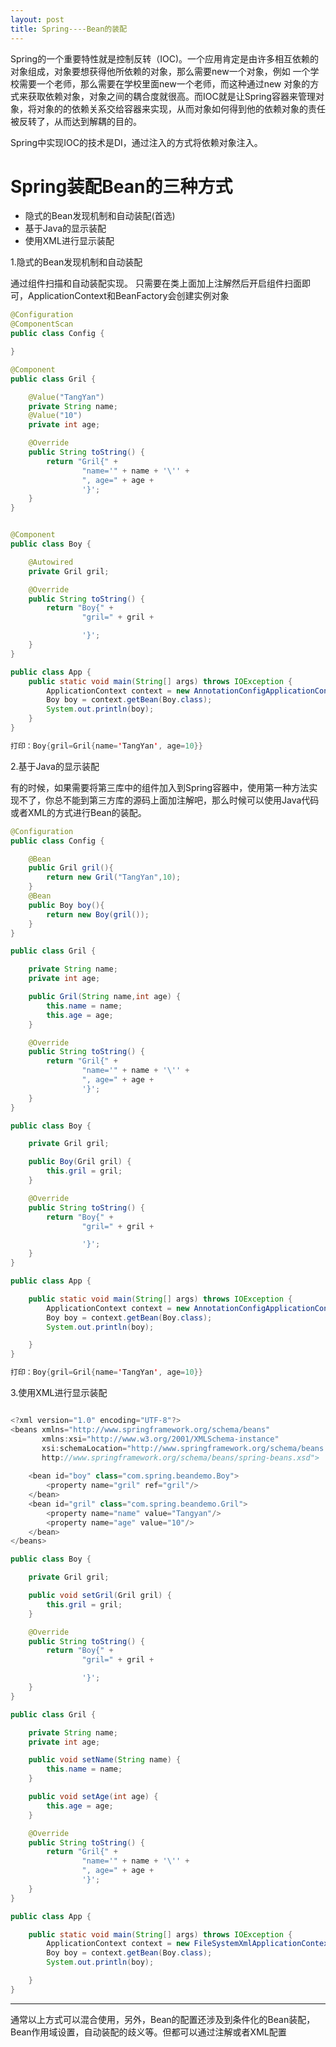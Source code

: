 ```yaml
---
layout: post
title: Spring----Bean的装配
---
```


Spring的一个重要特性就是控制反转（IOC)。一个应用肯定是由许多相互依赖的对象组成，对象要想获得他所依赖的对象，那么需要new一个对象，例如 一个学校需要一个老师，那么需要在学校里面new一个老师，而这种通过new 对象的方式来获取依赖对象，对象之间的耦合度就很高。而IOC就是让Spring容器来管理对象，将对象的的依赖关系交给容器来实现，从而对象如何得到他的依赖对象的责任被反转了，从而达到解耦的目的。

Spring中实现IOC的技术是DI，通过注入的方式将依赖对象注入。

# Spring装配Bean的三种方式

- 隐式的Bean发现机制和自动装配(首选)
- 基于Java的显示装配
- 使用XML进行显示装配 

1.隐式的Bean发现机制和自动装配

通过组件扫描和自动装配实现。
只需要在类上面加上注解然后开启组件扫面即可，ApplicationContext和BeanFactory会创建实例对象

```java
@Configuration
@ComponentScan
public class Config {

}

@Component
public class Gril {

    @Value("TangYan")
    private String name;
    @Value("10")
    private int age;

    @Override
    public String toString() {
        return "Gril{" +
                "name='" + name + '\'' +
                ", age=" + age +
                '}';
    }
}


@Component
public class Boy {

    @Autowired
    private Gril gril;

    @Override
    public String toString() {
        return "Boy{" +
                "gril=" + gril +

                '}';
    }
}

public class App {
    public static void main(String[] args) throws IOException {
        ApplicationContext context = new AnnotationConfigApplicationContext(Config.class);
        Boy boy = context.getBean(Boy.class);
        System.out.println(boy);
    }
}

打印：Boy{gril=Gril{name='TangYan', age=10}}
```
2.基于Java的显示装配

有的时候，如果需要将第三库中的组件加入到Spring容器中，使用第一种方法实现不了，你总不能到第三方库的源码上面加注解吧，那么时候可以使用Java代码或者XML的方式进行Bean的装配。

```java
@Configuration
public class Config {

    @Bean
    public Gril gril(){
        return new Gril("TangYan",10);
    }
    @Bean
    public Boy boy(){
        return new Boy(gril());
    }
}

public class Gril {

    private String name;
    private int age;

    public Gril(String name,int age) {
        this.name = name;
        this.age = age;
    }

    @Override
    public String toString() {
        return "Gril{" +
                "name='" + name + '\'' +
                ", age=" + age +
                '}';
    }
}

public class Boy {

    private Gril gril;

    public Boy(Gril gril) {
        this.gril = gril;
    }

    @Override
    public String toString() {
        return "Boy{" +
                "gril=" + gril +

                '}';
    }
}

public class App {

    public static void main(String[] args) throws IOException {
        ApplicationContext context = new AnnotationConfigApplicationContext(Config.class);
        Boy boy = context.getBean(Boy.class);
        System.out.println(boy);

    }
}

打印：Boy{gril=Gril{name='TangYan', age=10}}
```
3.使用XML进行显示装配 

```java

<?xml version="1.0" encoding="UTF-8"?>
<beans xmlns="http://www.springframework.org/schema/beans"
       xmlns:xsi="http://www.w3.org/2001/XMLSchema-instance"
       xsi:schemaLocation="http://www.springframework.org/schema/beans
       http://www.springframework.org/schema/beans/spring-beans.xsd">
    
    <bean id="boy" class="com.spring.beandemo.Boy">
        <property name="gril" ref="gril"/>
    </bean>
    <bean id="gril" class="com.spring.beandemo.Gril">
        <property name="name" value="Tangyan"/>
        <property name="age" value="10"/>
    </bean>
</beans>

public class Boy {

    private Gril gril;

    public void setGril(Gril gril) {
        this.gril = gril;
    }

    @Override
    public String toString() {
        return "Boy{" +
                "gril=" + gril +

                '}';
    }
}

public class Gril {

    private String name;
    private int age;

    public void setName(String name) {
        this.name = name;
    }

    public void setAge(int age) {
        this.age = age;
    }

    @Override
    public String toString() {
        return "Gril{" +
                "name='" + name + '\'' +
                ", age=" + age +
                '}';
    }
}

public class App {

    public static void main(String[] args) throws IOException {
        ApplicationContext context = new FileSystemXmlApplicationContext("classpath:applicationContext.xml");
        Boy boy = context.getBean(Boy.class);
        System.out.println(boy);

    }
}
```

---

通常以上方式可以混合使用，另外，Bean的配置还涉及到条件化的Bean装配，Bean作用域设置，自动装配的歧义等。但都可以通过注解或者XML配置